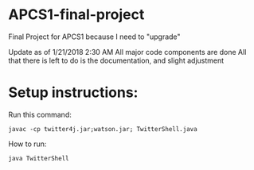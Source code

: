 # APCS1-final-project

Final Project for APCS1 because I need to "upgrade"

Update as of 1/21/2018 2:30 AM
All major code components are done
All that there is left to do is the documentation, and slight adjustment

# Setup instructions:
Run this command: 
```
javac -cp twitter4j.jar;watson.jar; TwitterShell.java
```
How to run:
```
java TwitterShell
```
